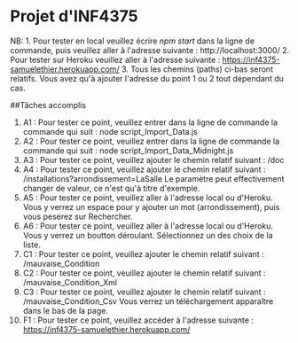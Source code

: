 # Projet d'INF4375

NB: 1. Pour tester en local veuillez écrire _npm start_ dans la ligne de commande, puis veuillez aller à l'adresse suivante : http://localhost:3000/
    2. Pour tester sur Heroku veuillez aller à l'adresse suivante : https://inf4375-samuelethier.herokuapp.com/
    3. Tous les chemins (paths) ci-bas seront relatifs. Vous avez qu'à ajouter l'adresse du point 1 ou 2 tout dépendant du cas.

##Tâches accomplis

1. A1 : Pour tester ce point, veuillez entrer dans la ligne de commande la commande qui suit : node script_Import_Data.js
2. A2 : Pour tester ce point, veuillez entrer dans la ligne de commande la commande qui suit : node script_Import_Data_Midnight.js
3. A3 : Pour tester ce point, veuillez ajouter le chemin relatif suivant : /doc
4. A4 : Pour tester ce point, veuillez ajouter le chemin relatif suivant : /installations?arrondissement=LaSalle
        Le paramètre peut effectivement changer de valeur, ce n'est qu'à titre d'exemple.
5. A5 : Pour tester ce point, veuillez aller à l'adresse local ou d'Heroku. Vous y verrez un espace pour y ajouter un mot (arrondissement), puis vous peserez sur Rechercher.
6. A6 : Pour tester ce point, veuillez aller à l'adresse local ou d'Heroku. Vous y verrez un boutton déroulant. Sélectionnez un des choix de la liste.
7. C1 : Pour tester ce point, veuillez ajouter le chemin relatif suivant : /mauvaise_Condition
8. C2 : Pour tester ce point, veuillez ajouter le chemin relatif suivant : /mauvaise_Condition_Xml
9. C3 : Pour tester ce point, veuillez ajouter le chemin relatif suivant : /mauvaise_Condition_Csv
        Vous verrez un téléchargement apparaître dans le bas de la page.
10. F1 : Pour tester ce point, veuillez accéder à l'adresse suivante : https://inf4375-samuelethier.herokuapp.com/

